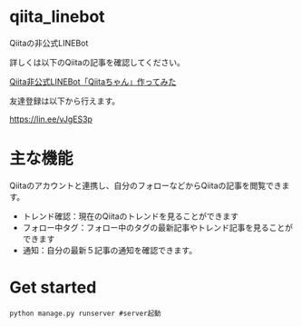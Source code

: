 # qiita_linebot
Qiitaの非公式LINEBot

詳しくは以下のQiitaの記事を確認してください。

[Qiita非公式LINEBot「Qiitaちゃん」作ってみた](https://qiita.com/sanpo_shiho/items/0e27979588355b350cc6)

友達登録は以下から行えます。

https://lin.ee/vJgES3p

# 主な機能
Qiitaのアカウントと連携し、自分のフォローなどからQiitaの記事を閲覧できます。

- トレンド確認：現在のQiitaのトレンドを見ることができます
- フォロー中タグ：フォロー中のタグの最新記事やトレンド記事を見ることができます
- 通知：自分の最新５記事の通知を確認できます。

# Get started

```
python manage.py runserver #server起動
```
